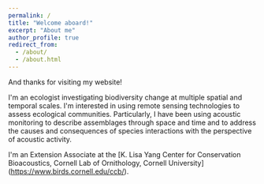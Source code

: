 ```yaml
---
permalink: /
title: "Welcome aboard!"
excerpt: "About me"
author_profile: true
redirect_from:
  - /about/
  - /about.html
---
```


And thanks for visiting my website!

I'm an ecologist investigating biodiversity change at multiple spatial and temporal scales. I'm interested in using remote sensing technologies to assess ecological communities. Particularly, I have been using acoustic monitoring to describe assemblages through space and time and to address the causes and consequences of species interactions with the perspective of acoustic activity.

I'm an Extension Associate at the [K. Lisa Yang Center for Conservation Bioacoustics, Cornell Lab of Ornithology, Cornell University] (https://www.birds.cornell.edu/ccb/).
